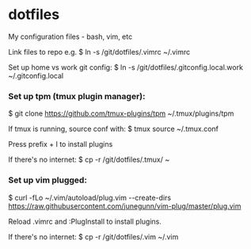 # dotfiles
My configuration files - bash, vim, etc

Link files to repo e.g. 
$ ln -s /git/dotfiles/.vimrc ~/.vimrc

Set up home vs work git config:
$ ln -s /git/dotfiles/.gitconfig.local.work ~/.gitconfig.local


### Set up tpm (tmux plugin manager): 
$ git clone https://github.com/tmux-plugins/tpm ~/.tmux/plugins/tpm 

If tmux is running, source conf with:
$ tmux source ~/.tmux.conf

Press prefix + I to install plugins

If there's no internet:
$ cp -r /git/dotfiles/.tmux/ ~


### Set up vim plugged:
$ curl -fLo ~/.vim/autoload/plug.vim --create-dirs \
    https://raw.githubusercontent.com/junegunn/vim-plug/master/plug.vim

Reload .vimrc and :PlugInstall to install plugins.

If there's no internet:
$ cp -r /git/dotfiles/.vim ~/.vim

